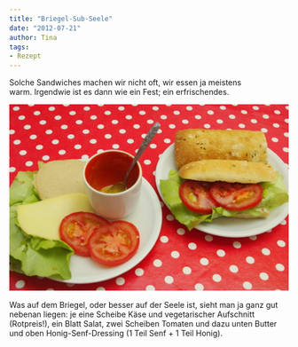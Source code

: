 ```yaml
---
title: "Briegel-Sub-Seele"
date: "2012-07-21" 
author: Tina
tags:
- Rezept
---
```


Solche Sandwiches machen wir nicht oft, wir essen ja meistens warm. Irgendwie ist es dann wie ein Fest; ein erfrischendes.

![Briegel-Sandwich](images/igp93681.jpg)

Was auf dem Briegel, oder besser auf der Seele ist, sieht man ja ganz gut nebenan liegen: je eine Scheibe Käse und vegetarischer Aufschnitt (Rotpreis!), ein Blatt Salat, zwei Scheiben Tomaten und dazu unten Butter und oben Honig-Senf-Dressing (1 Teil Senf + 1 Teil Honig).
